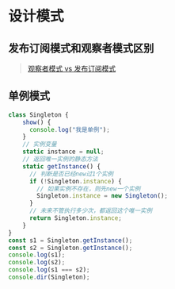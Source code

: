 # 设计模式

## 发布订阅模式和观察者模式区别

> [观察者模式 vs 发布订阅模式](https://zhuanlan.zhihu.com/p/51357583)

## 单例模式

```js
class Singleton {
    show() {
      console.log("我是单例");
    }
    // 实例变量
    static instance = null;
    // 返回唯一实例的静态方法
    static getInstance() {
      // 判断是否已经new过1个实例
      if (!Singleton.instance) {
        // 如果实例不存在，则先new一个实例
        Singleton.instance = new Singleton();
      }
      // 未来不管执行多少次，都返回这个唯一实例
      return Singleton.instance;
    }
}
const s1 = Singleton.getInstance();
const s2 = Singleton.getInstance();
console.log(s1);
console.log(s2);
console.log(s1 === s2);
console.dir(Singleton);

```